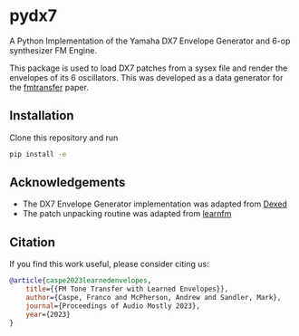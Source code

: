# pydx7
A Python Implementation of the Yamaha DX7 Envelope Generator and 6-op synthesizer FM Engine.

This package is used to load DX7 patches from a sysex file and render the envelopes of its 6 oscillators.
This was developed as a data generator for the [fmtransfer](https://github.com/fcaspe/fmtransfer) paper.

## Installation

Clone this repository and run
```bash
pip install -e
```

## Acknowledgements
 - The DX7 Envelope Generator implementation was adapted from [Dexed](https://github.com/asb2m10/dexed)
 - The patch unpacking routine was adapted from [learnfm](https://github.com/bwhitman/learnfm)

## Citation
If you find this work useful, please consider citing us:

```bibtex
@article{caspe2023learnedenvelopes,
    title={{FM Tone Transfer with Learned Envelopes}},
    author={Caspe, Franco and McPherson, Andrew and Sandler, Mark},
    journal={Proceedings of Audio Mostly 2023},
    year={2023}
}
```
